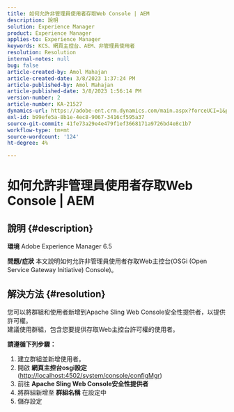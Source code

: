 ```yaml
---
title: 如何允許非管理員使用者存取Web Console | AEM
description: 說明
solution: Experience Manager
product: Experience Manager
applies-to: Experience Manager
keywords: KCS、網頁主控台、AEM、非管理員使用者
resolution: Resolution
internal-notes: null
bug: false
article-created-by: Amol Mahajan
article-created-date: 3/8/2023 1:37:24 PM
article-published-by: Amol Mahajan
article-published-date: 3/8/2023 1:56:14 PM
version-number: 2
article-number: KA-21527
dynamics-url: https://adobe-ent.crm.dynamics.com/main.aspx?forceUCI=1&pagetype=entityrecord&etn=knowledgearticle&id=e16cac55-b6bd-ed11-83ff-6045bd006268
exl-id: b99efe5a-8b1e-4ec8-9067-3416cf595a37
source-git-commit: 41fe73a29e4e479f1ef3668171a9726bd4e8c1b7
workflow-type: tm+mt
source-wordcount: '124'
ht-degree: 4%

---
```


# 如何允許非管理員使用者存取Web Console | AEM

## 說明 {#description}

<b>環境</b>
Adobe Experience Manager 6.5


<b>問題/症狀</b>
本文說明如何允許非管理員使用者存取Web主控台(OSGi (Open Service Gateway Initiative) Console)。


## 解決方法 {#resolution}

您可以將群組和使用者新增到Apache Sling Web Console安全性提供者，以提供許可權。<br>
建議使用群組，包含您要提供存取Web主控台許可權的使用者。



<b>請遵循下列步驟：</b>

1. 建立群組並新增使用者。
2. 開啟 <b>網頁主控台</b><b>osgi</b><b>設定</b> ([http://localhost:4502/system/console/configMgr](http://localhost:4502/system/console/configMgr))
3. 前往 <b>Apache Sling Web Console安全性提供者</b>
4. 將群組新增至 <b>群組名稱</b> 在設定中
5. 儲存設定
